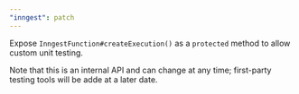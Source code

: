 ```yaml
---
"inngest": patch
---
```


Expose `InngestFunction#createExecution()` as a `protected` method to allow custom unit testing.

Note that this is an internal API and can change at any time; first-party testing tools will be adde at a later date.
